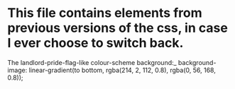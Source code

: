 # This file contains elements from previous versions of the css, in case I ever choose to switch back.

The landlord-pride-flag-like colour-scheme background:_
background-image: linear-gradient(to bottom, rgba(214, 2, 112, 0.8), rgba(0, 56, 168, 0.8));
